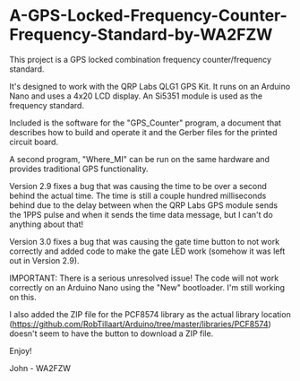 # A-GPS-Locked-Frequency-Counter-Frequency-Standard-by-WA2FZW

This project is a GPS locked combination frequency counter/frequency standard.

It's designed to work with the QRP Labs QLG1 GPS Kit. It runs on an Arduino
Nano and uses a 4x20 LCD display. An Si5351 module is used as the frequency
standard.

Included is the software for the "GPS_Counter" program, a document that
describes how to build and operate it and the Gerber files for the printed
circuit board.

A second program, "Where_MI" can be run on the same hardware and provides
traditional GPS functionality.

Version 2.9 fixes a bug that was causing the time to be over a second behind
the actual time. The time is still a couple hundred milliseconds behind due
to the delay between when the QRP Labs GPS module sends the 1PPS pulse and
when it sends the time data message, but I can't do anything about that!

Version 3.0 fixes a bug that was causing the gate time button to not work
correctly and added code to make the gate LED work (somehow it was left
out in Version 2.9).

IMPORTANT: There is a serious unresolved issue! The code will not work
correctly on an Arduino Nano using the "New" bootloader. I'm still
working on this.

I also added the ZIP file for the PCF8574 library as the actual library
location (https://github.com/RobTillaart/Arduino/tree/master/libraries/PCF8574)
doesn't seem to have the button to download a ZIP file.

Enjoy!

John - WA2FZW
